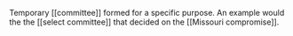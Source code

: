 Temporary [[committee]] formed for a specific purpose.
An example would the the [[select committee]] that decided on the [[Missouri compromise]].